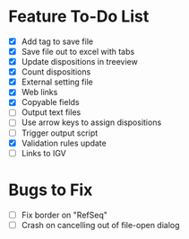 # Feature To-Do List

- [x] Add tag to save file
- [x] Save file out to excel with tabs
- [x] Update dispositions in treeview
- [x] Count dispositions
- [x] External setting file 
- [X] Web links
- [X] Copyable fields
- [ ] Output text files
- [ ] Use arrow keys to assign dispositions
- [ ] Trigger output script
- [X] Validation rules update
- [ ] Links to IGV

# Bugs to Fix

- [ ] Fix border on "RefSeq"
- [ ] Crash on cancelling out of file-open dialog